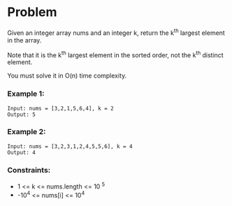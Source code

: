 # Problem

Given an integer array nums and an integer k, return the k<sup>th</sup> largest element in the array.

Note that it is the k<sup>th</sup> largest element in the sorted order, not the k<sup>th</sup> distinct element.

You must solve it in O(n) time complexity.

### Example 1:

```
Input: nums = [3,2,1,5,6,4], k = 2
Output: 5
```

### Example 2:
```
Input: nums = [3,2,3,1,2,4,5,5,6], k = 4
Output: 4
```

### Constraints:

- 1 <= k <= nums.length <= 10 <sup>5</sup>
- -10<sup>4</sup> <= nums[i] <= 10<sup>4</sup>

